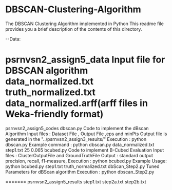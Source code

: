 # DBSCAN-Clustering-Algorithm
The DBSCAN Clustering Algorithm implemented in Python
This readme file provides you a brief description of the contents of this directory.

--Data:

psrnvsn2_assign5_data
         Input file for DBSCAN algorithm
         data_normalized.txt
         truth_normalized.txt
         data_normalized.arff(arff files in Weka-friendly format)
=======
psrnvsn2_assign5_codes
        dbscan.py
                Code to implement the dBscan Algorithm
                Input files : Dataset File <dFile> , Output File <resultFile>,eps <eps> and minPts <minPoints>
                Output file is generated in the "../psrnvsn2_assign3_results/"
                Execution : python dbscan.py <dFile> <resultFile> <minPoints> <eps>
                Example command : python dbscan.py data_normalized.txt step1.txt 25 0.065
        bcubed.py
                Code to implement B-Cubed Evaluation
                Input files : ClusterOutputFile and GroundTruthFile
                Output : standard output
                                precision,
                                recall,
                                f1-measure,
                Execution :        python bcubed.py <clusterOutputFile> <truthFile>
                Example Usage: python bcubed.py step1.txt truth_normalized.txt
        dbScan_Step2.py
                Tuned Parameters for dBScan algorithm
                Execution : python dbscan_Step2.py

=======
psrnvsn2_assign5_results
        step1.txt
        step2a.txt
        step2b.txt

